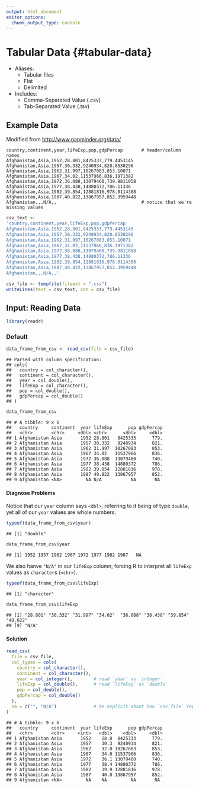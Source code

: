 ```yaml
---
output: html_document
editor_options: 
  chunk_output_type: console
---
```


# Tabular Data {#tabular-data}

- Aliases: 
  + Tabular files
  + Flat
  + Delimited
- Includes:
  + Comma-Separated Value (.csv)
  + Tab-Separated Value (.tsv)

## Example Data

Modified from http://www.gapminder.org/data/

```
country,continent,year,lifeExp,pop,gdpPercap       # header/column names
Afghanistan,Asia,1952,28.801,8425333,779.4453145
Afghanistan,Asia,1957,30.332,9240934,820.8530296
Afghanistan,Asia,1962,31.997,10267083,853.10071
Afghanistan,Asia,1967,34.02,11537966,836.1971382
Afghanistan,Asia,1972,36.088,13079460,739.9811058
Afghanistan,Asia,1977,38.438,14880372,786.11336
Afghanistan,Asia,1982,39.854,12881816,978.0114388
Afghanistan,Asia,1987,40.822,13867957,852.3959448
Afghanistan,,,N/A,,                                # notice that we're missing values
```


```r
csv_text <- 
'country,continent,year,lifeExp,pop,gdpPercap
Afghanistan,Asia,1952,28.801,8425333,779.4453145
Afghanistan,Asia,1957,30.332,9240934,820.8530296
Afghanistan,Asia,1962,31.997,10267083,853.10071
Afghanistan,Asia,1967,34.02,11537966,836.1971382
Afghanistan,Asia,1972,36.088,13079460,739.9811058
Afghanistan,Asia,1977,38.438,14880372,786.11336
Afghanistan,Asia,1982,39.854,12881816,978.0114388
Afghanistan,Asia,1987,40.822,13867957,852.3959448
Afghanistan,,,N/A,,'

csv_file <- tempfile(fileext = ".csv")
writeLines(text = csv_text, con = csv_file)
```


## Input: Reading Data


```r
library(readr)
```


### Default


```r
data_frame_from_csv <- read_csv(file = csv_file)
```

```
## Parsed with column specification:
## cols(
##   country = col_character(),
##   continent = col_character(),
##   year = col_double(),
##   lifeExp = col_character(),
##   pop = col_double(),
##   gdpPercap = col_double()
## )
```

```r
data_frame_from_csv
```

```
## # A tibble: 9 x 6
##   country     continent  year lifeExp      pop gdpPercap
##   <chr>       <chr>     <dbl> <chr>      <dbl>     <dbl>
## 1 Afghanistan Asia       1952 28.801   8425333      779.
## 2 Afghanistan Asia       1957 30.332   9240934      821.
## 3 Afghanistan Asia       1962 31.997  10267083      853.
## 4 Afghanistan Asia       1967 34.02   11537966      836.
## 5 Afghanistan Asia       1972 36.088  13079460      740.
## 6 Afghanistan Asia       1977 38.438  14880372      786.
## 7 Afghanistan Asia       1982 39.854  12881816      978.
## 8 Afghanistan Asia       1987 40.822  13867957      852.
## 9 Afghanistan <NA>         NA N/A           NA       NA
```

#### Diagnose Problems

Notice that our `year` column says `<dbl>`, referring to it being of type `double`, yet all of our `year` values are whole numbers.


```r
typeof(data_frame_from_csv$year)
```

```
## [1] "double"
```

```r
data_frame_from_csv$year
```

```
## [1] 1952 1957 1962 1967 1972 1977 1982 1987   NA
```

We also hanve `"N/A"` in our `lifeExp` column, forcing R to interpret all `lifeExp` values as `character`s (`<chr>`).


```r
typeof(data_frame_from_csv$lifeExp)
```

```
## [1] "character"
```

```r
data_frame_from_csv$lifeExp
```

```
## [1] "28.801" "30.332" "31.997" "34.02"  "36.088" "38.438" "39.854" "40.822"
## [9] "N/A"
```

#### Solution


```r
read_csv(
  file = csv_file,
  col_types = cols(
    country = col_character(),
    continent = col_character(),
    year = col_integer(),        # read `year` as `integer`
    lifeExp = col_double(),      # read `lifeExp` as `double`
    pop = col_double(),
    gdpPercap = col_double()
  ),
  na = c("", "N/A")              # be explicit about how `csv_file` represents missing values
)
```

```
## # A tibble: 9 x 6
##   country     continent  year lifeExp      pop gdpPercap
##   <chr>       <chr>     <int>   <dbl>    <dbl>     <dbl>
## 1 Afghanistan Asia       1952    28.8  8425333      779.
## 2 Afghanistan Asia       1957    30.3  9240934      821.
## 3 Afghanistan Asia       1962    32.0 10267083      853.
## 4 Afghanistan Asia       1967    34.0 11537966      836.
## 5 Afghanistan Asia       1972    36.1 13079460      740.
## 6 Afghanistan Asia       1977    38.4 14880372      786.
## 7 Afghanistan Asia       1982    39.9 12881816      978.
## 8 Afghanistan Asia       1987    40.8 13867957      852.
## 9 Afghanistan <NA>         NA    NA         NA       NA
```


